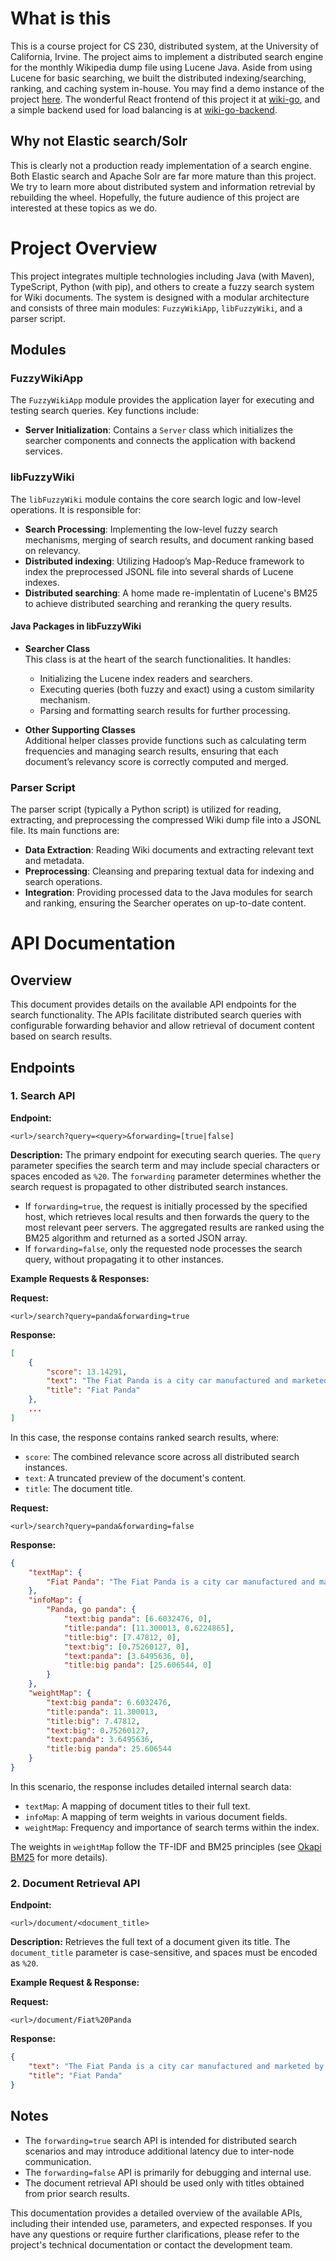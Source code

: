 # What is this
This is a course project for CS 230, distributed system, at the University of California, Irvine. The project aims to implement a distributed search engine for the monthly Wikipedia dump file using Lucene Java. Aside from using Lucene for basic searching, we built the distributed indexing/searching, ranking, and caching system in-house.
You may find a demo instance of the project [here](https://wiki.javacafe.dev).
The wonderful React frontend of this project it at [wiki-go](https://github.com/chrismar303/wiki-go), and a simple backend used for load balancing is at [wiki-go-backend](https://github.com/chrismar303/wiki-go-backend).

## Why not Elastic search/Solr
This is clearly not a production ready implementation of a search engine. Both Elastic search and Apache Solr are far more mature than this project. We try to learn more about distributed system and information retrevial by rebuilding the wheel. Hopefully, the future audience of this project are interested at these topics as we do. 

# Project Overview

This project integrates multiple technologies including Java (with Maven), TypeScript, Python (with pip), and others to create a fuzzy search system for Wiki documents. The system is designed with a modular architecture and consists of three main modules: `FuzzyWikiApp`, `libFuzzyWiki`, and a parser script.

## Modules

### FuzzyWikiApp

The `FuzzyWikiApp` module provides the application layer for executing and testing search queries. Key functions include:

- **Server Initialization**: Contains a `Server` class which initializes the searcher components and connects the application with backend services.

### libFuzzyWiki

The `libFuzzyWiki` module contains the core search logic and low-level operations. It is responsible for:

- **Search Processing**: Implementing the low-level fuzzy search mechanisms, merging of search results, and document ranking based on relevancy.
- **Distributed indexing**: Utilizing Hadoop’s Map-Reduce framework to index the preprocessed JSONL file into several shards of Lucene indexes.
- **Distributed searching**: A home made re-implentatin of Lucene's BM25 to achieve distributed searching and reranking the query results.

#### Java Packages in libFuzzyWiki

- **Searcher Class**  
  This class is at the heart of the search functionalities. It handles:
  - Initializing the Lucene index readers and searchers.
  - Executing queries (both fuzzy and exact) using a custom similarity mechanism.
  - Parsing and formatting search results for further processing.

- **Other Supporting Classes**  
  Additional helper classes provide functions such as calculating term frequencies and managing search results, ensuring that each document’s relevancy score is correctly computed and merged.

### Parser Script

The parser script (typically a Python script) is utilized for reading, extracting, and preprocessing the compressed Wiki dump file into a JSONL file. Its main functions are:

- **Data Extraction**: Reading Wiki documents and extracting relevant text and metadata. 
- **Preprocessing**: Cleansing and preparing textual data for indexing and search operations.
- **Integration**: Providing processed data to the Java modules for search and ranking, ensuring the Searcher operates on up-to-date content.

# API Documentation
## Overview
This document provides details on the available API endpoints for the search functionality. The APIs facilitate distributed search queries with configurable forwarding behavior and allow retrieval of document content based on search results.

## Endpoints

### 1. Search API
**Endpoint:**
```
<url>/search?query=<query>&forwarding=[true|false]
```

**Description:**
The primary endpoint for executing search queries. The `query` parameter specifies the search term and may include special characters or spaces encoded as `%20`. The `forwarding` parameter determines whether the search request is propagated to other distributed search instances.

- If `forwarding=true`, the request is initially processed by the specified host, which retrieves local results and then forwards the query to the most relevant peer servers. The aggregated results are ranked using the BM25 algorithm and returned as a sorted JSON array.
- If `forwarding=false`, only the requested node processes the search query, without propagating it to other instances.

**Example Requests & Responses:**

**Request:**
```
<url>/search?query=panda&forwarding=true
```
**Response:**
```json
[
    {
        "score": 13.14291,
        "text": "The Fiat Panda is a city car manufactured and marketed by Fiat since 1980, currently in its third generation.",
        "title": "Fiat Panda"
    },
    ...
]
```

In this case, the response contains ranked search results, where:
- `score`: The combined relevance score across all distributed search instances.
- `text`: A truncated preview of the document's content.
- `title`: The document title.

**Request:**
```
<url>/search?query=panda&forwarding=false
```
**Response:**
```json
{
    "textMap": {
        "Fiat Panda": "The Fiat Panda is a city car manufactured and marketed by Fiat since 1980..."
    },
    "infoMap": {
        "Panda, go panda": {
            "text:big panda": [6.6032476, 0],
            "title:panda": [11.300013, 0.6224865],
            "title:big": [7.47812, 0],
            "text:big": [0.75260127, 0],
            "text:panda": [3.6495636, 0],
            "title:big panda": [25.606544, 0]
        }
    },
    "weightMap": {
        "text:big panda": 6.6032476,
        "title:panda": 11.300013,
        "title:big": 7.47812,
        "text:big": 0.75260127,
        "text:panda": 3.6495636,
        "title:big panda": 25.606544
    }
}
```

In this scenario, the response includes detailed internal search data:
- `textMap`: A mapping of document titles to their full text.
- `infoMap`: A mapping of term weights in various document fields.
- `weightMap`: Frequency and importance of search terms within the index.

The weights in `weightMap` follow the TF-IDF and BM25 principles (see [Okapi BM25](https://en.wikipedia.org/wiki/Okapi_BM25) for more details).

### 2. Document Retrieval API
**Endpoint:**
```
<url>/document/<document_title>
```

**Description:**
Retrieves the full text of a document given its title. The `document_title` parameter is case-sensitive, and spaces must be encoded as `%20`.

**Example Request & Response:**

**Request:**
```
<url>/document/Fiat%20Panda
```
**Response:**
```json
{
    "text": "The Fiat Panda is a city car manufactured and marketed by Fiat since 1980, currently in its third generation.",
    "title": "Fiat Panda"
}
```

## Notes
- The `forwarding=true` search API is intended for distributed search scenarios and may introduce additional latency due to inter-node communication.
- The `forwarding=false` API is primarily for debugging and internal use.
- The document retrieval API should be used only with titles obtained from prior search results.

This documentation provides a detailed overview of the available APIs, including their intended use, parameters, and expected responses. If you have any questions or require further clarifications, please refer to the project's technical documentation or contact the development team.

